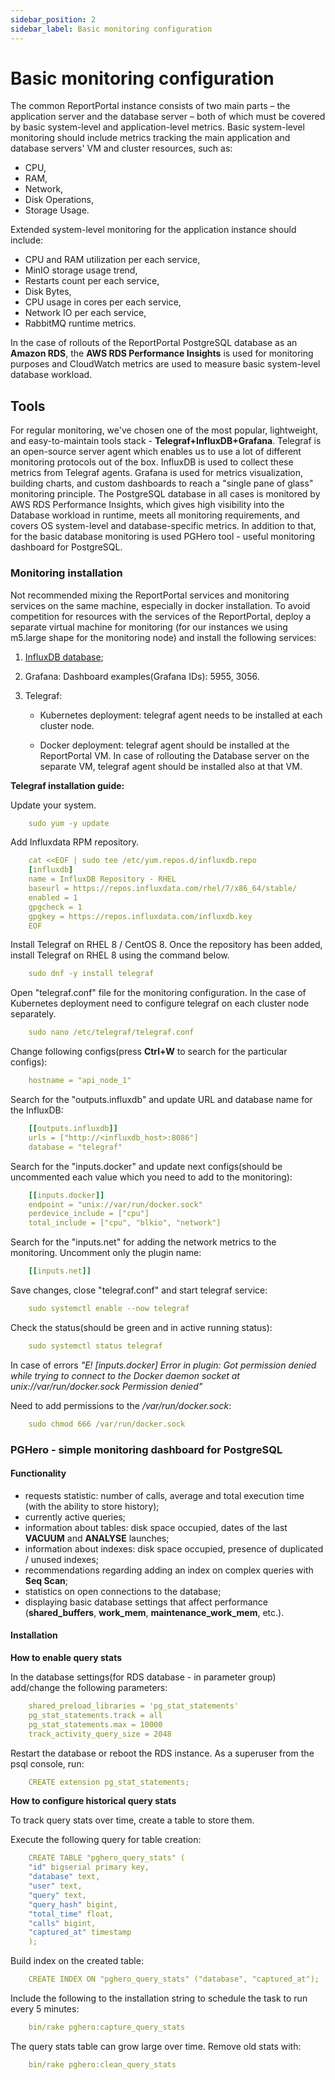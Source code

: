 ```yaml
---
sidebar_position: 2
sidebar_label: Basic monitoring configuration
---
```


# Basic monitoring configuration

The common ReportPortal instance consists of two main parts – the application server and the database server – both of which must be covered by basic system-level and application-level metrics. Basic system-level monitoring should include metrics tracking the main application and database servers' VM and cluster resources, such as:

- CPU,
- RAM,
- Network,
- Disk Operations,
- Storage Usage.

Extended system-level monitoring for the application instance should include:

- CPU and RAM utilization per each service,
- MinIO storage usage trend,
- Restarts count per each service,
- Disk Bytes,
- CPU usage in cores per each service,
- Network IO per each service,
- RabbitMQ runtime metrics.

In the case of rollouts of the ReportPortal PostgreSQL database as an **Amazon RDS**, the **AWS RDS Performance Insights** is used for monitoring purposes and CloudWatch metrics are used to measure basic system-level database workload.

## Tools

For regular monitoring, we've chosen one of the most popular, lightweight, and easy-to-maintain tools stack - **Telegraf+InfluxDB+Grafana**.
Telegraf is an open-source server agent which enables us to use a lot of different monitoring protocols out of the box. InfluxDB is used to collect these metrics from Telegraf agents. Grafana is used for metrics visualization, building charts, and custom dashboards to reach a "single pane of glass" monitoring principle.
The PostgreSQL database in all cases is monitored by AWS RDS Performance Insights, which gives high visibility into the Database workload in runtime, meets all monitoring requirements, and covers OS system-level and database-specific metrics.
In addition to that, for the basic database monitoring is used PGHero tool - useful monitoring dashboard for PostgreSQL.

### Monitoring installation

Not recommended mixing the ReportPortal services and monitoring services on the same machine, especially in docker installation. 
To avoid competition for resources with the services of the ReportPortal, deploy a separate virtual machine for monitoring (for our instances we using m5.large shape for the monitoring node) and install the following services: 

1) [InfluxDB database](https://docs.influxdata.com/influxdb/v2.0/install/?t=Docker);

2) Grafana:
Dashboard examples(Grafana IDs): 5955, 3056.

3) Telegraf:

   - Kubernetes deployment: telegraf agent needs to be installed at each cluster node.
   
   - Docker deployment: telegraf agent should be installed at the ReportPortal VM. In case of rollouting the Database server on the separate VM, telegraf agent should be installed also at that VM.

**Telegraf installation guide:**

Update your system.

```yaml
    sudo yum -y update
```
Add Influxdata RPM repository.

```yaml
    cat <<EOF | sudo tee /etc/yum.repos.d/influxdb.repo
    [influxdb]
    name = InfluxDB Repository - RHEL 
    baseurl = https://repos.influxdata.com/rhel/7/x86_64/stable/
    enabled = 1
    gpgcheck = 1
    gpgkey = https://repos.influxdata.com/influxdb.key
    EOF
```

Install Telegraf on RHEL 8 / CentOS 8. Once the repository has been added, install Telegraf on RHEL 8 using the command below.

```yaml
    sudo dnf -y install telegraf
```
Open "telegraf.conf" file for the monitoring configuration. In the case of Kubernetes deployment need to configure telegraf on each cluster node separately.

```yaml
    sudo nano /etc/telegraf/telegraf.conf
```
Change following configs(press **Ctrl+W** to search for the particular configs):

```yaml
    hostname = "api_node_1"
```

Search for the "outputs.influxdb" and update URL and database name for the InfluxDB:

```yaml
    [[outputs.influxdb]]
    urls = ["http://<influxdb_host>:8086"]
    database = "telegraf"
```

Search for the "inputs.docker" and update next configs(should be uncommented each value which you need to add to the monitoring):

```yaml
    [[inputs.docker]]
    endpoint = "unix://var/run/docker.sock"
    perdevice_include = ["cpu"]
    total_include = ["cpu", "blkio", "network"]
```

Search for the "inputs.net" for adding the network metrics to the monitoring. Uncomment only the plugin name:

```yaml
    [[inputs.net]]
```

Save changes, close "telegraf.conf" and start telegraf service:

```yaml
    sudo systemctl enable --now telegraf
```

Check the status(should be green and in active running status):

```yaml
    sudo systemctl status telegraf
```

In case of errors _"E! [inputs.docker] Error in plugin: Got permission denied while trying to connect to the Docker daemon socket at unix://var/run/docker.sock Permission denied"_

Need to add permissions to the _/var/run/docker.sock_:

```yaml
    sudo chmod 666 /var/run/docker.sock
```

### PGHero - simple monitoring dashboard for PostgreSQL

#### Functionality

- requests statistic: number of calls, average and total execution time (with the ability to store history);
- currently active queries;
- information about tables: disk space occupied, dates of the last **VACUUM** and **ANALYSE** launches;
- information about indexes: disk space occupied, presence of duplicated / unused indexes;
- recommendations regarding adding an index on complex queries with **Seq Scan**;
- statistics on open connections to the database;
- displaying basic database settings that affect performance (**shared_buffers**, **work_mem**, **maintenance_work_mem**, etc.).

#### Installation

**How to enable query stats**

In the database settings(for RDS database - in parameter group) add/change the following parameters:

```yaml
    shared_preload_libraries = 'pg_stat_statements'
    pg_stat_statements.track = all
    pg_stat_statements.max = 10000
    track_activity_query_size = 2048
```

Restart the database or reboot the RDS instance.
As a superuser from the psql console, run:

```yaml
    CREATE extension pg_stat_statements;
```

**How to configure historical query stats**

To track query stats over time, create a table to store them.

Execute the following query for table creation:

```yaml
    CREATE TABLE "pghero_query_stats" (
    "id" bigserial primary key,
    "database" text,
    "user" text,
    "query" text,
    "query_hash" bigint,
    "total_time" float,
    "calls" bigint,
    "captured_at" timestamp
    );
```

Build index on the created table:

```yaml
    CREATE INDEX ON "pghero_query_stats" ("database", "captured_at");
```

Include the following to the installation string to schedule the task to run every 5 minutes:

```yaml
    bin/rake pghero:capture_query_stats
```

The query stats table can grow large over time. Remove old stats with:

```yaml
    bin/rake pghero:clean_query_stats
```




